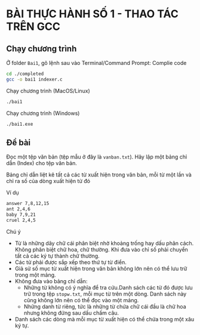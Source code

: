 # BÀI THỰC HÀNH SỐ 1 - THAO TÁC TRÊN GCC

## Chạy chương trình

Ở folder `Bai1`, gõ lệnh sau vào Terminal/Command Prompt:
Complie code

```bash
cd ./completed
gcc -o bai1 indexer.c
```

Chạy chương trình (MacOS/Linux)

```bash
./bai1
```

Chạy chương trình (Windows)

```bash
./bai1.exe
```

## Đề bài

Đọc một  tệp văn bản (tệp mẫu ở đây là `vanban.txt`). Hãy lập một bảng chỉ dẫn (Index) cho tệp văn bản.

Bảng chỉ dẫn liệt kê tất cả các từ xuất hiện trong văn bản, mỗi từ một lần và chỉ ra số của dòng xuất hiện từ đó

Ví dụ

```txt
answer 7,8,12,15
ant 2,4,6
baby 7,9,21
cruel 2,4,5
```

Chú ý

- Từ là những dãy chữ cái phân biệt nhờ khoảng trống hay dấu phân cách. Không phân biệt chữ hoa, chữ thường. Khi đưa vào chỉ số phải chuyển tất cả các ký tự thành chữ thường.
- Các từ phải được sắp xếp theo thứ tự từ điển.
- Giả sử số mục từ xuất hiện trong văn bản không lớn nên có thể lưu trữ trong một mảng.
- Không đưa vào bảng chỉ dẫn:
  - Những từ không có ý nghĩa để tra cứu.Danh sách các từ đó được lưu trữ trong tệp `stopw.txt`, mỗi mục từ trên một dòng. Danh sách này cũng không lớn nên có thể đọc vào một mảng.
  - Những danh từ riêng, tức là những từ chứa chữ cái đầu là chữ hoa nhưng không đứng sau dấu chấm câu.
- Danh sách các dòng mà mỗi mục từ xuất hiện có thể chứa trong một xâu ký tự.
